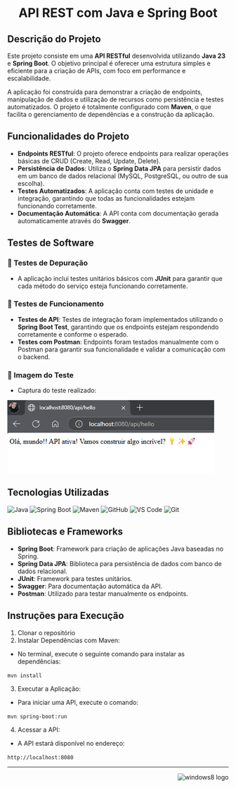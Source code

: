 <h1 align="center"> API REST com Java e Spring Boot </h1>


## Descrição do Projeto

Este projeto consiste em uma **API RESTful** desenvolvida utilizando **Java 23** e **Spring Boot**. O objetivo principal é oferecer uma estrutura simples e eficiente para a criação de APIs, com foco em performance e escalabilidade.

A aplicação foi construída para demonstrar a criação de endpoints, manipulação de dados e utilização de recursos como persistência e testes automatizados. O projeto é totalmente configurado com **Maven**, o que facilita o gerenciamento de dependências e a construção da aplicação.


## Funcionalidades do Projeto

- **Endpoints RESTful**: O projeto oferece endpoints para realizar operações básicas de CRUD (Create, Read, Update, Delete).
- **Persistência de Dados**: Utiliza o **Spring Data JPA** para persistir dados em um banco de dados relacional (MySQL, PostgreSQL, ou outro de sua escolha).
- **Testes Automatizados**: A aplicação conta com testes de unidade e integração, garantindo que todas as funcionalidades estejam funcionando corretamente.
- **Documentação Automática**: A API conta com documentação gerada automaticamente através do **Swagger**.
 

## Testes de Software

### 📌 Testes de Depuração
- A aplicação inclui testes unitários básicos com **JUnit** para garantir que cada método do serviço esteja funcionando corretamente.

### 📌 Testes de Funcionamento
- **Testes de API**: Testes de integração foram implementados utilizando o **Spring Boot Test**, garantindo que os endpoints estejam respondendo corretamente e conforme o esperado.
- **Testes com Postman**: Endpoints foram testados manualmente com o Postman para garantir sua funcionalidade e validar a comunicação com o backend.

### 📌 Imagem do Teste

- Captura do teste realizado:

![Imagem teste](https://github.com/AraujoTech1/API.for.JAVA/blob/master/img/Captura%20de%20tela%202025-03-11%20145528.png)


## Tecnologias Utilizadas

![Java](https://img.shields.io/badge/Java-23-orange?logoWidth=40)
![Spring Boot](https://img.shields.io/badge/Spring%20Boot-v2.5-blue?logoWidth=40)
![Maven](https://img.shields.io/badge/Maven-3.8.1-green?logoWidth=40)
![GitHub](https://img.shields.io/badge/GitHub-API--for--JAVA-purple?logoWidth=40)
![VS Code](https://img.shields.io/badge/VS%20Code-1.79-blue?logo=visualstudiocode&logoWidth=40)
![Git](https://img.shields.io/badge/Git-2.39.1-orange?logo=git&logoWidth=40)


## Bibliotecas e Frameworks

- **Spring Boot**: Framework para criação de aplicações Java baseadas no Spring.
- **Spring Data JPA**: Biblioteca para persistência de dados com banco de dados relacional.
- **JUnit**: Framework para testes unitários.
- **Swagger**: Para documentação automática da API.
- **Postman**: Utilizado para testar manualmente os endpoints.
  

## Instruções para Execução

1. Clonar o repositório
2. Instalar Dependências com Maven:

- No terminal, execute o seguinte comando para instalar as dependências:

 ```mvn install```

3. Executar a Aplicação:

- Para iniciar uma API, execute o comando:

```mvn spring-boot:run```

4. Acessar a API:

- A API estará disponível no endereço:

```http://localhost:8080``` 


---
<p align="right">
  <img width="12" />
  <img src="https://cdn.jsdelivr.net/gh/devicons/devicon/icons/windows8/windows8-original.svg" height="30" alt="windows8 logo" />
</p>


